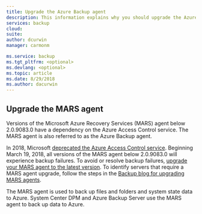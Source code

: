 ```yaml
---
title: Upgrade the Azure Backup agent
description: This information explains why you should upgrade the Azure Backup agent, and where to download the upgrade.
services: backup
cloud: 
suite: 
author: dcurwin
manager: carmonm

ms.service: backup
ms.tgt_pltfrm: <optional>
ms.devlang: <optional>
ms.topic: article
ms.date: 8/29/2018
ms.author: dacurwin
---
```


## Upgrade the MARS agent

Versions of the Microsoft Azure Recovery Services (MARS) agent below 2.0.9083.0 have a dependency on the Azure Access Control service. The MARS agent is also referred to as the Azure Backup agent.

In 2018, Microsoft [deprecated the Azure Access Control service](../articles/active-directory/azuread-dev/active-directory-acs-migration.md). Beginning March 19, 2018, all versions of the MARS agent below 2.0.9083.0 will experience backup failures. To avoid or resolve backup failures, [upgrade your MARS agent to the latest version](https://go.microsoft.com/fwlink/?linkid=229525). To identify servers that require a MARS agent upgrade, follow the steps in the [Backup blog for upgrading MARS agents](https://blogs.technet.microsoft.com/srinathv/2018/01/17/updating-azure-backup-agents/).

The MARS agent is used to back up files and folders and system state data to Azure. System Center DPM and Azure Backup Server use the MARS agent to back up data to Azure.
